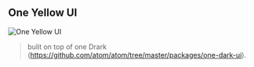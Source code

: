 ## One Yellow UI 
![One Yellow UI](https://i.ibb.co/zmsm4wT/Web-1280-1-2x.jpg)

> bulit on top of one Drark (https://github.com/atom/atom/tree/master/packages/one-dark-ui).





